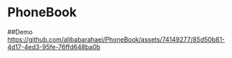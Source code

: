 # PhoneBook

##Demo
https://github.com/alibabarahaei/PhoneBook/assets/74149277/85d50b81-4d17-4ed3-95fe-76ffd648ba0b

